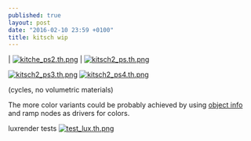 ```yaml
---
published: true
layout: post
date: "2016-02-10 23:59 +0100"
title: kitsch wip
---
```


| [![kitche_ps2.th.png](https://cdn.scrot.moe/images/2016/02/10/kitche_ps2.th.png)](https://cdn.scrot.moe/images/2016/02/11/kitche_ps2b.png) | [![kitsch2_ps.th.png](https://cdn.scrot.moe/images/2016/02/11/kitsch2_ps.th.png)](https://cdn.scrot.moe/images/2016/02/11/kitsch2_ps.png)

[![kitsch2_ps3.th.png](https://cdn.scrot.moe/images/2016/02/11/kitsch2_ps3.th.png)](https://cdn.scrot.moe/images/2016/02/11/kitsch2_ps3.png)
[![kitsch2_ps4.th.png](https://cdn.scrot.moe/images/2016/02/11/kitsch2_ps4.th.png)](https://cdn.scrot.moe/images/2016/02/11/kitsch2_ps4.png)

(cycles, no volumetric materials)

The more color variants could be probably achieved by using [object info](http://i.stack.imgur.com/Jbzml.png) and ramp nodes as drivers for colors.

luxrender tests
[![test_lux.th.png](https://cdn.scrot.moe/images/2016/02/11/test_lux.th.png)](https://cdn.scrot.moe/images/2016/02/11/test_lux.png)
